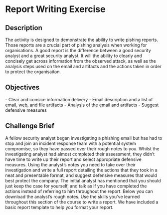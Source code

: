 <h1>Report Writing Exercise</h1>

<h2>Description</h2>
The activity is designed to demonstrate the ability to write pishing reports. Those reports are a crucial part of pishing analysis when working for organisations. A good report is the difference between a good security analyst and a great security analyst. It will the ability to clearly and concisely get across information from the observed attack, as well as the analysis steps used on the email and artifacts and the actions taken in order to protect the organisaiton.
<br />

<h2>Objectives</h2>
- Clear and consice information delivery 
- Email description and a list of email, web, and file artifacts
- Analysis of the email and artifacts
- Suggest defensive measures
<br />

<h2>Challenge Brief</h2>
A fellow security analyst began investigating a phishing email but has had to stop and join an incident response team with a potential system compromise, so they have passed over their rough notes to you. Whilst the investigating analyst had almost completed their assessment, they didn’t have time to write up their report and select appropriate defensive measures. Using the analyst’s notes you need to take over their investigation and write a full report detailing the actions that they took in a neat and presentable format, and suggest defensive measures that would best protect the company. The initial analyst has mentioned that you should just keep the case for yourself, and talk as if you have completed the actions instead of referring to him throughout the report. Below you can download the analyst’s rough notes. Use the skills you’ve learned throughout this section of the course to write a report. We have included a basic report template to help you format your report.
<br />
